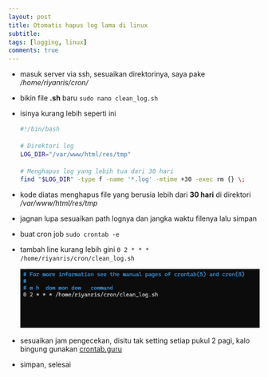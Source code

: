 ```yaml
---
layout: post
title: Otomatis hapus log lama di linux
subtitle: 
tags: [logging, linux]
comments: true
---
```


- masuk server via ssh, sesuaikan direktorinya, saya pake _/home/riyanris/cron/_
- bikin file **.sh** baru `sudo nano clean_log.sh`
- isinya kurang lebih seperti ini

  ``` sh
  #!/bin/bash

  # Direktori log
  LOG_DIR="/var/www/html/res/tmp"

  # Menghapus log yang lebih tua dari 30 hari
  find "$LOG_DIR" -type f -name '*.log' -mtime +30 -exec rm {} \;
  ```
- kode diatas menghapus file yang berusia lebih dari **30 hari** di direktori _/var/www/html/res/tmp_
- jagnan lupa sesuaikan path lognya dan jangka waktu filenya lalu simpan
- buat cron job `sudo crontab -e`
- tambah line kurang lebih gini `0 2 * * * /home/riyanris/cron/clean_log.sh`

  ![alt text](/uploads/20241009-akusgduagdwu.png)

- sesuaikan jam pengecekan, disitu tak setting setiap pukul 2 pagi, kalo bingung gunakan [crontab.guru](https://crontab.guru/)
- simpan, selesai